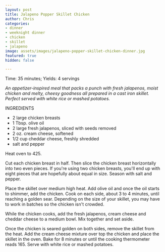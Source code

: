 ```yaml
---
layout: post
title: Jalapeno Popper Skillet Chicken
author: Chris
categories:
- dinner
- weeknight dinner
- chicken
- skillet
- jalapeno
image: assets/images/jalapeno-popper-skillet-chicken-dinner.jpg
featured: true
hidden: false

---
```

Time: 35 minutes; Yields: 4 servings

_An appetizer-inspired meal that packs a punch with fresh jalapenos, moist chicken and melty, cheesy goodness all prepared in a cast iron skillet. Perfect served with white rice or mashed potatoes._ 

INGREDIENTS

* 2 large chicken breasts
* 1 Tbsp. olive oil
* 2 large fresh jalapenos, sliced with seeds removed
* 2 oz. cream cheese, softened
* 1/2 cup cheddar cheese, freshly shredded
* salt and pepper

Heat oven to 425. 

Cut each chicken breast in half. Then slice the chicken breast horizontally into two even pieces. If you're using two chicken breasts, you'll end up with eight pieces that are hopefully about equal in size. Season with salt and pepper.

Place the skillet over medium high heat. Add olive oil and once the oil starts to shimmer, add the chicken. Cook on each side, about 3 to 4 minutes, until reaching a golden sear. Depending on the size of your skillet, you may have to work in batches so the chicken isn't crowded. 

While the chicken cooks, add the fresh jalapenos, cream cheese and cheddar cheese to a medium bowl. Mix together and set aside.

Once the chicken is seared golden on both sides, remove the skillet from the heat. Add the cream cheese mixture over top the chicken and place the skillet in the oven. Bake for 8 minutes or until the cooking thermometer reads 165. Serve with white rice or mashed potatoes. 